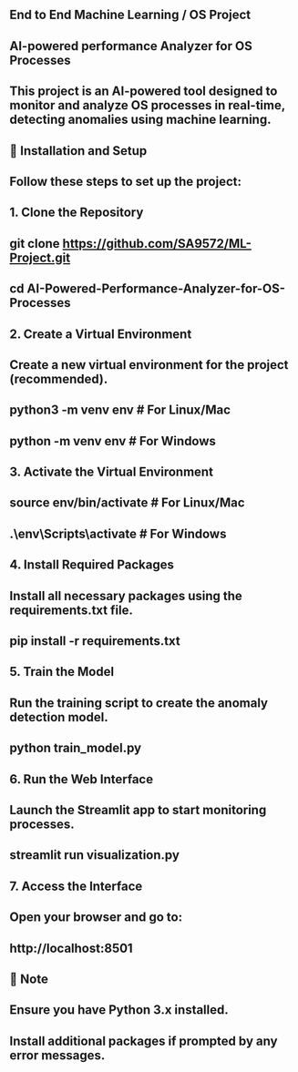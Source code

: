 ## End to End Machine Learning / OS Project
## AI-powered performance Analyzer for OS Processes

## This project is an AI-powered tool designed to monitor and analyze OS processes in real-time, detecting anomalies using machine learning.

## 📁 Installation and Setup
## Follow these steps to set up the project:

## 1. Clone the Repository
## git clone https://github.com/SA9572/ML-Project.git
## cd AI-Powered-Performance-Analyzer-for-OS-Processes
## 2. Create a Virtual Environment
## Create a new virtual environment for the project (recommended).
## 
## python3 -m venv env     # For Linux/Mac
## python -m venv env       # For Windows
## 3. Activate the Virtual Environment
## source env/bin/activate    # For Linux/Mac
## .\env\Scripts\activate      # For Windows
## 4. Install Required Packages
## Install all necessary packages using the requirements.txt file.
## 
## pip install -r requirements.txt
## 5. Train the Model
## Run the training script to create the anomaly detection model.
## 
## python train_model.py
## 6. Run the Web Interface
## Launch the Streamlit app to start monitoring processes.
## 
## streamlit run visualization.py
## 7. Access the Interface
## Open your browser and go to:
## 
## http://localhost:8501
## 📌 Note
## Ensure you have Python 3.x installed.
## Install additional packages if prompted by any error messages.

